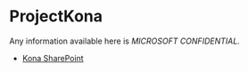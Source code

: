 # ProjectKona

Any information available here is *MICROSOFT CONFIDENTIAL.*


* [Kona SharePoint](http://aka.ms/ProjectKona)
